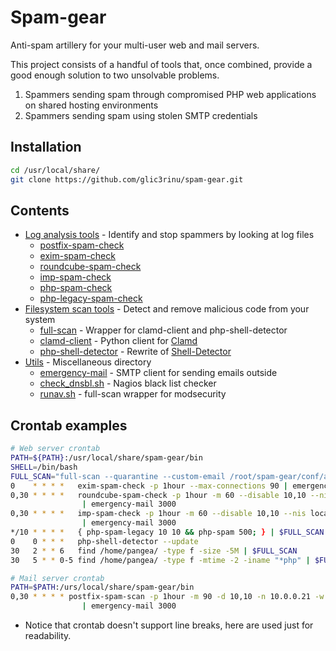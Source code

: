 # Spam-gear

Anti-spam artillery for your multi-user web and mail servers.

This project consists of a handful of tools that, once combined, provide a good enough solution to two unsolvable problems.

1. Spammers sending spam through compromised PHP web applications on shared hosting environments
2. Spammers sending spam using stolen SMTP credentials


## Installation
```bash
cd /usr/local/share/
git clone https://github.com/glic3rinu/spam-gear.git
```


## Contents

* [Log analysis tools](logs) - Identify and stop spammers by looking at log files
    * [postfix-spam-check](logs/postfix-spam-check)
    * [exim-spam-check](logs/exim-spam-check)
    * [roundcube-spam-check](logs/roundcube-spam-check)
    * [imp-spam-check](logs/imp-spam-check)
    * [php-spam-check](logs/php-legacy-check)
    * [php-legacy-spam-check](logs/php-legacy-spam-check)
* [Filesystem scan tools](scans) - Detect and remove malicious code from your system
    * [full-scan](scans/full-scan) - Wrapper for clamd-client and php-shell-detector
    * [clamd-client](scans/clamd-client) - Python client for [Clamd](http://www.clamav.net)
    * [php-shell-detector](scans/php-shell-detector) - Rewrite of [Shell-Detector](https://github.com/emposha/Shell-Detector)
* [Utils](utils) - Miscellaneous directory
    * [emergency-mail](utils/emergency-mail) - SMTP client for sending emails outside
    * [check_dnsbl.sh](utils/check_dnsbl.sh) - Nagios black list checker
    * [runav.sh](utils/runav.sh) - full-scan wrapper for modsecurity


## Crontab examples

```bash
# Web server crontab
PATH=${PATH}:/usr/local/share/spam-gear/bin
SHELL=/bin/bash
FULL_SCAN="full-scan --quarantine --custom-email /root/spam-gear/conf/alert.email"
0    * * * *   exim-spam-check -p 1hour --max-connections 90 | emergency-mail 2000
0,30 * * * *   roundcube-spam-check -p 1hour -m 60 --disable 10,10 --nis localhost \
                | emergency-mail 3000
0,30 * * * *   imp-spam-check -p 1hour -m 60 --disable 10,10 --nis localhost \
                | emergency-mail 3000
*/10 * * * *   { php-spam-legacy 10 10 && php-spam 500; } | $FULL_SCAN
0    0 * * *   php-shell-detector --update
30   2 * * 6   find /home/pangea/ -type f -size -5M | $FULL_SCAN
30   5 * * 0-5 find /home/pangea/ -type f -mtime -2 -iname "*php" | $FULL_SCAN
```

```bash
# Mail server crontab
PATH=$PATH:/urs/local/share/spam-gear/bin
0,30 * * * * postfix-spam-scan -p 1hour -m 90 -d 10,10 -n 10.0.0.21 -w 10.0.0.21 \
                | emergency-mail 3000
```

* Notice that crontab doesn't support line breaks, here are used just for readability.

<!--TODO custom settinsg-->

